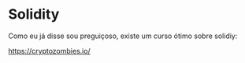 # Solidity

Como eu já disse sou preguiçoso, existe um curso ótimo sobre solidiy:

https://cryptozombies.io/
